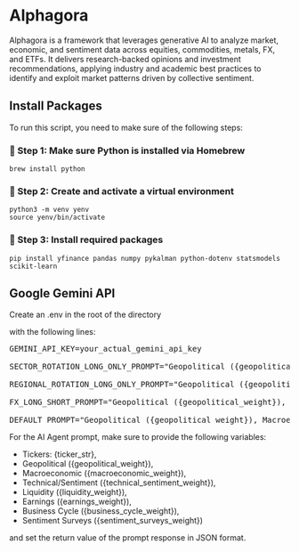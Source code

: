 # Alphagora
Alphagora is a framework that leverages generative AI to analyze market, economic, and sentiment data across equities, commodities, metals, FX, and ETFs. It delivers research-backed opinions and investment recommendations, applying industry and academic best practices to identify and exploit market patterns driven by collective sentiment.

## Install Packages
To run this script, you need to make sure of the following steps:

### 📌 Step 1: Make sure Python is installed via Homebrew
`brew install python`

### 📌 Step 2: Create and activate a virtual environment
`python3 -m venv yenv`<br>
`source yenv/bin/activate`

### 📌 Step 3: Install required packages
`pip install yfinance pandas numpy pykalman python-dotenv statsmodels scikit-learn`

## Google Gemini API
Create an .env in the root of the directory

with the following lines:

<pre>
GEMINI_API_KEY=your_actual_gemini_api_key

SECTOR_ROTATION_LONG_ONLY_PROMPT="Geopolitical ({geopolitical_weight}), Macroeconomic ({macroeconomic_weight}), Technical/Sentiment ({technical_sentiment_weight}), Liquidity ({liquidity_weight}), Earnings ({earnings_weight}), Business Cycle ({business_cycle_weight}), Sentiment Surveys ({sentiment_surveys_weight}). {tickers_str}."

REGIONAL_ROTATION_LONG_ONLY_PROMPT="Geopolitical ({geopolitical_weight}), Macroeconomic ({macroeconomic_weight}), Technical/Sentiment ({technical_sentiment_weight}), Liquidity ({liquidity_weight}), Earnings ({earnings_weight}), Business Cycle ({business_cycle_weight}), Sentiment Surveys ({sentiment_surveys_weight}). {tickers_str}."

FX_LONG_SHORT_PROMPT="Geopolitical ({geopolitical_weight}), Macroeconomic ({macroeconomic_weight}), Technical/Sentiment ({technical_sentiment_weight}), Liquidity ({liquidity_weight}), Earnings ({earnings_weight}), Business Cycle ({business_cycle_weight}), Sentiment Surveys ({sentiment_surveys_weight}). {tickers_str}."

DEFAULT_PROMPT="Geopolitical ({geopolitical_weight}), Macroeconomic ({macroeconomic_weight}), Technical/Sentiment ({technical_sentiment_weight}), Liquidity ({liquidity_weight}), Earnings ({earnings_weight}), Business Cycle ({business_cycle_weight}), Sentiment Surveys ({sentiment_surveys_weight}). {tickers_str}."
</pre>

For the AI Agent prompt, make sure to provide the following variables:

- Tickers: {ticker_str},
- Geopolitical ({geopolitical_weight}),
- Macroeconomic ({macroeconomic_weight}),
- Technical/Sentiment ({technical_sentiment_weight}),
- Liquidity ({liquidity_weight}),
- Earnings ({earnings_weight}),
- Business Cycle ({business_cycle_weight}),
- Sentiment Surveys ({sentiment_surveys_weight})


and set the return value of the prompt response in JSON format.